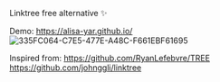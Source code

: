 Linktree free alternative :sparkles:

Demo: https://alisa-yar.github.io/
![335FC064-C7E5-477E-A48C-F661EBF61695](https://user-images.githubusercontent.com/104276323/205647766-c8ebf006-6d29-44ea-af2f-9bc8d856f733.jpeg)




Inspired from: https://github.com/RyanLefebvre/TREE
               https://github.com/johnggli/linktree
